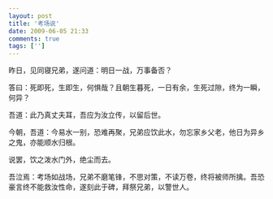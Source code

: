 ```yaml
---
layout: post
title: '考场说'
date: 2009-06-05 21:33
comments: true
tags: ['']
---
```


昨日，见同寝兄弟，遂问道：明日一战，万事备否？

答曰：死即死，生即生，何惧哉？且朝生暮死，一日有余，生死过隙，终为一瞬，何异？

吾道：此乃真丈夫耳，吾应为汝立传，以留后世。

今朝，吾道：今易水一别，恐难再聚，兄弟应饮此水，勿忘家乡父老，他日为异乡之鬼，亦能顺水归根。

说罢，饮之泼水门外，绝尘而去。

吾泣焉：考场如战场，兄弟不磨笔锋，不思对策，不读万卷，终将被师所擒。吾恐豪言终不能救汝性命，遂刻此于碑，拜祭兄弟，以警世人。

